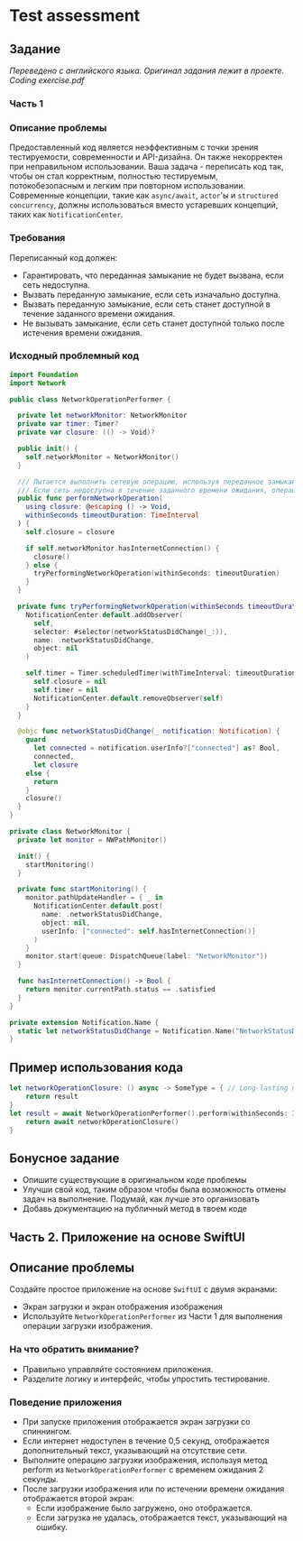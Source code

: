 # Test assessment

## Задание
_Переведено с английского языка. Оригинал задания лежит в проекте. Coding exercise.pdf_

### Часть 1
### Описание проблемы
Предоставленный код является неэффективным с точки зрения тестируемости, современности и API-дизайна. Он также некорректен при неправильном использовании. Ваша задача - переписать код так, чтобы он стал корректным, полностью тестируемым, потокобезопасным и легким при повторном использовании. 
Современные концепции, такие как `async/await`, `actor`'ы и `structured concurrency`, должны использоваться вместо устаревших концепций, таких как `NotificationCenter`.

### Требования
Переписанный код должен:

- Гарантировать, что переданная замыкание не будет вызвана, если сеть недоступна.
- Вызвать переданную замыкание, если сеть изначально доступна.
- Вызвать переданную замыкание, если сеть станет доступной в течение заданного времени ожидания.
- Не вызывать замыкание, если сеть станет доступной только после истечения времени ожидания.

### Исходный проблемный код

```swift
import Foundation
import Network

public class NetworkOperationPerformer {

  private let networkMonitor: NetworkMonitor
  private var timer: Timer?
  private var closure: (() -> Void)?

  public init() {
    self.networkMonitor = NetworkMonitor()
  }

  /// Пытается выполнить сетевую операцию, используя переданное замыкание, в течение заданного времени ожидания.
  /// Если сеть недоступна в течение заданного времени ожидания, операция не выполняется.
  public func performNetworkOperation(
    using closure: @escaping () -> Void,
    withinSeconds timeoutDuration: TimeInterval
  ) {
    self.closure = closure

    if self.networkMonitor.hasInternetConnection() {
      closure()
    } else {
      tryPerformingNetworkOperation(withinSeconds: timeoutDuration)
    }
  }

  private func tryPerformingNetworkOperation(withinSeconds timeoutDuration: TimeInterval) {
    NotificationCenter.default.addObserver(
      self,
      selector: #selector(networkStatusDidChange(_:)),
      name: .networkStatusDidChange,
      object: nil
    )

    self.timer = Timer.scheduledTimer(withTimeInterval: timeoutDuration, repeats: false) { _ in
      self.closure = nil
      self.timer = nil
      NotificationCenter.default.removeObserver(self)
    }
  }

  @objc func networkStatusDidChange(_ notification: Notification) {
    guard
      let connected = notification.userInfo?["connected"] as? Bool,
      connected,
      let closure
    else {
      return
    }
    closure()
  }
}

private class NetworkMonitor {
  private let monitor = NWPathMonitor()

  init() {
    startMonitoring()
  }

  private func startMonitoring() {
    monitor.pathUpdateHandler = { _ in
      NotificationCenter.default.post(
        name: .networkStatusDidChange,
        object: nil,
        userInfo: ["connected": self.hasInternetConnection()]
      )
    }
    monitor.start(queue: DispatchQueue(label: "NetworkMonitor"))
  }

  func hasInternetConnection() -> Bool {
    return monitor.currentPath.status == .satisfied
  }
}

private extension Notification.Name {
  static let networkStatusDidChange = Notification.Name("NetworkStatusDidChange")
}
```

## Пример использования кода

```swift
let networkOperationClosure: () async -> SomeType = { // Long-lasting network operation.
    return result
}
let result = await NetworkOperationPerformer().perform(withinSeconds: 3) {
    return await networkOperationClosure()
}
```
## Бонусное задание
- Опишите существующие в оригинальном коде проблемы
- Улучши свой код, таким образом чтобы была возможность отмены задач на выполнение. Подумай, как лучше это организовать
- Добавь документацию на публичный метод в твоем коде

## Часть 2. Приложение на основе SwiftUI

## Описание проблемы
Создайте простое приложение на основе `SwiftUI` с двумя экранами: 
- Экран загрузки и экран отображения изображения
- Используйте `NetworkOperationPerformer` из Части 1 для выполнения операции загрузки изображения.

### На что обратить внимание?
- Правильно управляйте состоянием приложения.
- Разделите логику и интерфейс, чтобы упростить тестирование.
  
### Поведение приложения

- При запуске приложения отображается экран загрузки со спиннингом.
- Если интернет недоступен в течение 0,5 секунд, отображается дополнительный текст, указывающий на отсутствие сети.
- Выполните операцию загрузки изображения, используя метод perform из `NetworkOperationPerformer` с временем ожидания 2 секунды.
- После загрузки изображения или по истечении времени ожидания отображается второй экран:
    - Если изображение было загружено, оно отображается.
    - Если загрузка не удалась, отображается текст, указывающий на ошибку.


